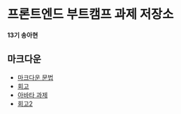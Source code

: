 # 프론트엔드 부트캠프 과제 저장소

**13기 송아현**

## 마크다운

- [마크다운 문법](./src/md/markdown.md)
- [회고](./src/md/retrospect.md)
- [아바타 과제](/src/avatars/avatars.html)
- [회고2](/src/avatars/avatars.md)
